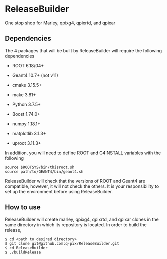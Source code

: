 # ReleaseBuilder
One stop shop for Marley, qpixg4, qpixrtd, and qpixar



## Dependencies
The 4 packages that will be built by ReleaseBuilder will require the following dependencies
* ROOT 6.18/04+
* Geant4 10.7+ (not v11)

* cmake 3.15.5+
* make 3.81+
* Python 3.7.5+
* Boost 1.74.0+
* numpy 1.18.1+
* matplotlib 3.1.3+
* uproot 3.11.3+

In addition, you will need to define ROOT and G4INSTALL variables with the following
```
source $ROOTSYS/bin/thisroot.sh
source path/to/GEANT4/bin/geant4.sh
```
ReleaseBuilder will check that the versions of ROOT and Geant4 are compatible, however, it will not check the others. It is your responsibility to set up the environment before using ReleaseBuilder. 

## How to use
ReleaseBuilder will create marley, qpixg4, qpixrtd, and qpixar clones in the same directory in which its repository is located. In order to build the release,

```
$ cd <path to desired directory>
$ git clone git@github.com:q-pix/ReleaseBuilder.git
$ cd ReleaseBuilder
$ ./buildRelease
```
